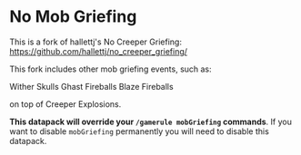 # No Mob Griefing

This is a fork of hallettj's No Creeper Griefing: https://github.com/hallettj/no_creeper_griefing/

This fork includes other mob griefing events, such as:

Wither Skulls
Ghast Fireballs
Blaze Fireballs

on top of Creeper Explosions.

**This datapack will override your `/gamerule mobGriefing` commands**. If you
want to disable `mobGriefing` permanently you will need to disable this
datapack.
